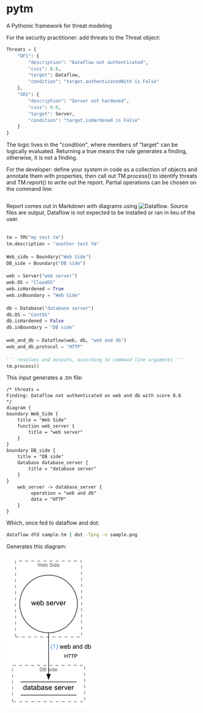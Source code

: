 # pytm

A Pythonic framework for threat modeling

For the security practitioner: add threats to the Threat object:

```python
Threats = {
    "DF1": {
        "description": "Dataflow not authenticated",
        "cvss": 8.6,
        "target": Dataflow,
        "condition": "target.authenticatedWith is False"
    },
    "SR1": {
        "description": "Server not hardened",
        "cvss": 9.0,
        "target": Server,
        "condition": "target.isHardened is False"
    }
}
```

The logic lives in the "condition", where members of "target" can be logically evaluated.
Returning a true means the rule generates a finding, otherwise, it is not a finding.

For the developer: define your system in code as a collection of objects and annotate them with properties, then call out TM.process() to identify threats and TM.report() to write out the report. Partial operations can be chosen on the command line:

```text

```

Report comes out in Markdown with diagrams using ![Dataflow](https://github.com/sonyxperiadev/dataflow). Source files are output, Dataflow is not expected to be installed or ran in lieu of the user.

```python

tm = TM("my test tm")
tm.description = "another test tm"

Web_side = Boundary("Web Side")
DB_side = Boundary("DB side")

web = Server("web server")
web.OS = "CloudOS"
web.isHardened = True
web.inBoundary = "Web Side"

db = Database("database server")
db.OS = "CentOS"
db.isHardened = False
db.inBoundary = "DB side"

web_and_db = Dataflow(web, db, "web and db")
web_and_db.protocol = "HTTP"

''' resolves and outputs, according to command line arguments '''
tm.process()
```

This input generates a .tm file:

```text
/* threats =
Finding: Dataflow not authenticated on web and db with score 8.6
*/
diagram {
boundary Web_Side {
    title = "Web Side"
    function web_server {
        title = "web server"
    }
}
boundary DB_side {
    title = "DB side"
    database database_server {
        title = "database server"
    }
}
    web_server -> database_server {
         operation = "web and db"
         data = "HTTP"
    }
}
```

Which, once fed to dataflow and dot:

```bash
dataflow dfd sample.tm | dot -Tpng -o sample.png
```

Generates this diagram:

![sample.png](docs/sample.png)
